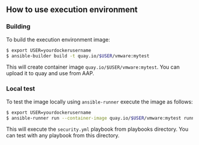 ## How to use execution environment

### Building
To build the execution environment image:

```bash
$ export USER=yourdockerusername
$ ansible-builder build -t quay.io/$USER/vmware:mytest
```

This will create container image `quay.io/$USER/vmware:mytest`. You can upload it to quay and use from AAP.

### Local test
To test the image locally using `ansible-runner` execute the image as follows:

```bash
$ export USER=yourdockerusername
$ ansible-runner run --container-image quay.io/$USER/vmware:mytest runner --inventory localhost, -p redhat_cop.vmware_ops.security
```

This will execute the `security.yml` playbook from playbooks directory. You can test with any playbook from this directory.
